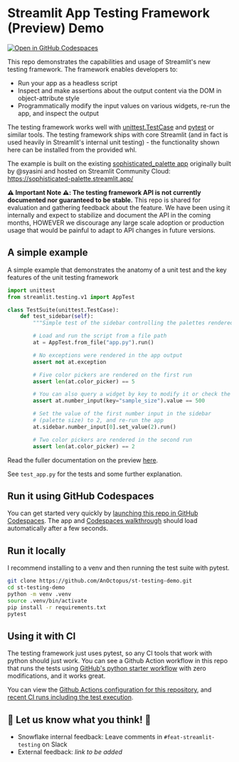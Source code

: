 # Streamlit App Testing Framework (Preview) Demo

[![Open in GitHub Codespaces](https://github.com/codespaces/badge.svg)](https://codespaces.new/AnOctopus/st-testing-demo?quickstart=1)

This repo demonstrates the capabilities and usage of Streamlit's new testing framework. The framework enables
developers to:

- Run your app as a headless script
- Inspect and make assertions about the output content via the DOM in object-attribute style
- Programmatically modify the input values on various widgets, re-run the app, and inspect the output

The testing framework works well with [unittest.TestCase](https://docs.python.org/3/library/unittest.html#test-cases)
and [pytest](https://docs.pytest.org/en/7.3.x/) or similar tools. The testing framework ships with
core Streamlit (and in fact is used heavily in Streamlit's internal unit testing) -
the functionality shown here can be installed from the provided whl.

The example is built on the existing [sophisticated_palette app](https://github.com/syasini/sophisticated_palette)
originally built by @syasini and hosted on Streamlit Community Cloud: https://sophisticated-palette.streamlit.app/

**⚠️ Important Note ⚠️: The testing framework API is not currently documented nor guaranteed to be stable.**
This repo is shared for evaluation and gathering feedback about the feature. We have been using it
internally and expect to stabilize and document the API in the coming months, HOWEVER we discourage
any large scale adoption or production usage that would be painful to adapt to API changes in future versions.

## A simple example

A simple example that demonstrates the anatomy of a unit test and the key features of the unit testing framework

```python
import unittest
from streamlit.testing.v1 import AppTest

class TestSuite(unittest.TestCase):
    def test_sidebar(self):
        """Simple test of the sidebar controlling the palettes rendered"""

        # Load and run the script from a file path
        at = AppTest.from_file("app.py").run()

        # No exceptions were rendered in the app output
        assert not at.exception

        # Five color pickers are rendered on the first run
        assert len(at.color_picker) == 5

        # You can also query a widget by key to modify it or check the value
        assert at.number_input(key="sample_size").value == 500

        # Set the value of the first number input in the sidebar
        # (palette size) to 2, and re-run the app
        at.sidebar.number_input[0].set_value(2).run()

        # Two color pickers are rendered in the second run
        assert len(at.color_picker) == 2
```

Read the fuller documentation on the preview [here](https://docs.google.com/document/d/1KTMUfUiLyM7vviug8FjyFIfm0oJB81s3RmigHrd2pbM/edit).

See `test_app.py` for the tests and some further explanation.

## Run it using GitHub Codespaces

You can get started very quickly by [launching this repo in GitHub Codespaces](https://codespaces.new/AnOctopus/st-testing-demo?quickstart=1). The app and [Codespaces walkthrough](./CODESPACES_WELCOME.md) should load automatically after a few seconds.

## Run it locally

I recommend installing to a venv and then running the test suite with pytest.

```sh
git clone https://github.com/AnOctopus/st-testing-demo.git
cd st-testing-demo
python -m venv .venv
source .venv/bin/activate
pip install -r requirements.txt
pytest
```

## Using it with CI

The testing framework just uses pytest, so any CI tools that work with python should just work. You can see
a Github Action workflow in this repo that runs the tests using
[GitHub's python starter workflow](https://github.com/actions/starter-workflows/blob/main/ci/python-app.yml)
with zero modifications, and it works great.

You can view the [Github Actions configuration for this repository](https://github.com/AnOctopus/st-testing-demo/blob/main/.github/workflows/python-app.yml#L37-L39),
and [recent CI runs including the test execution](https://github.com/AnOctopus/st-testing-demo/actions/workflows/python-app.yml).

## 🎈 Let us know what you think! 🎈

- Snowflake internal feedback: Leave comments in `#feat-streamlit-testing` on Slack
- External feedback: *link to be added*
